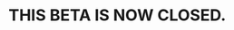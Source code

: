 # THIS BETA IS NOW CLOSED. 

<!--

This is a beta version of the built-in LIFX integration that includes
a new discovery method that should result in more consistent bulb detection as
well as the ability to configure certain discovery and retry settings to
optimize the integration for your network.

It is highly recommended that logging be configured to at least `INFO` level,
if not `DEBUG`.

See [the documentation](./info.md) for details of this and more.

-->
